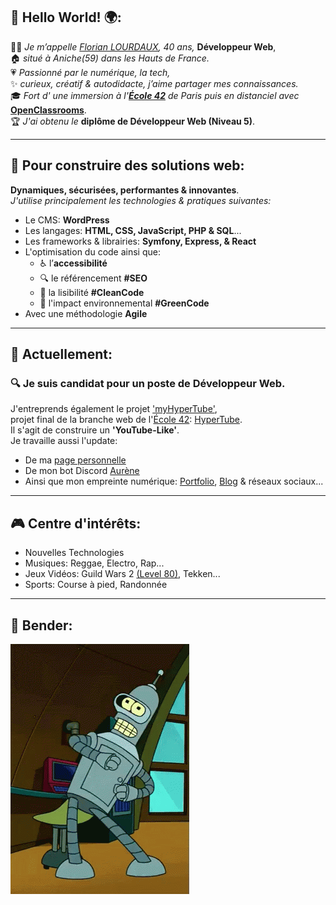 ##		👋 Hello World! 🌍:  
👩‍💻 *Je m’appelle [Florian LOURDAUX](https://flourdau.github.io), 40 ans,* **Développeur Web**,  
🏠 *situé à Aniche(59) dans les Hauts de France.*  
💗 *Passionné par le numérique, la tech,*  
✨ *curieux, créatif & autodidacte, j’aime partager mes connaissances.*  
🎓 *Fort d' une immersion à l'**[École 42](https://42.fr/)** de Paris puis en distanciel avec* **[OpenClassrooms](https://openclassrooms.com/fr/paths/899-developpeur-web)**.  
🏆 *J'ai obtenu le* **diplôme de Développeur Web (Niveau 5)**.
___


##		🎨 Pour construire des solutions web:  
**Dynamiques, sécurisées, performantes & innovantes**.  
*J'utilise principalement les technologies & pratiques suivantes:*

- Le CMS: **WordPress**
- Les langages: **HTML, CSS, JavaScript, PHP & SQL**...
- Les frameworks & librairies: **Symfony, Express, & React**
- L'optimisation du code ainsi que:
	- ♿ l’**accessibilité**
	- 🔍 le référencement **#SEO**
	- 🧹 la lisibilité **#CleanCode**
	- 🌱 l'impact environnemental **#GreenCode**
- Avec une méthodologie **Agile**
___


##		📅 Actuellement:  
###     🔍 Je suis candidat pour un poste de **Développeur Web**.  
J'entreprends également le projet ['myHyperTube'](https://github.com/flourdau/myHyperTube/),  
projet final de la branche web de l'[École 42](https://42.fr/): [HyperTube](https://github.com/flourdau/myHyperTube/blob/main/hypertube.fr.pdf).  
Il s'agit de construire un **'YouTube-Like'**.  
Je travaille aussi l'update:
- De ma [page personnelle](https://positive-link.net)
- De mon bot Discord [Aurène](https://github.com/flourdau/aureneBotDiscord)
- Ainsi que mon empreinte numérique: [Portfolio](https://flourdau.github.io), [Blog](https://blog.positive-link.net) & réseaux sociaux...
___


##		🎮 Centre d'intérêts:  
- Nouvelles Technologies
- Musiques: Reggae, Electro, Rap...
- Jeux Vidéos: Guild Wars 2 [(Level 80)](https://positive-link.net/senacra), Tekken...
- Sports: Course à pied, Randonnée
___


##		🤖 Bender:  
![Bender](https://raw.githubusercontent.com/flourdau/flourdau/main/IMG/00.gif) 
